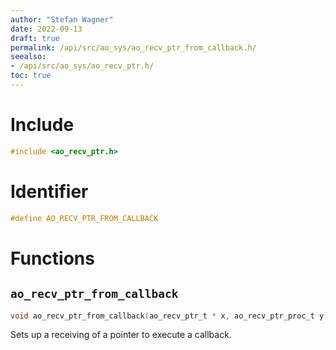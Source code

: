 ```yaml
---
author: "Stefan Wagner"
date: 2022-09-13
draft: true
permalink: /api/src/ao_sys/ao_recv_ptr_from_callback.h/
seealso:
- /api/src/ao_sys/ao_recv_ptr.h/
toc: true
---
```


# Include

```c
#include <ao_recv_ptr.h>
```

# Identifier

```c
#define AO_RECV_PTR_FROM_CALLBACK
```

# Functions

## `ao_recv_ptr_from_callback`

```c
void ao_recv_ptr_from_callback(ao_recv_ptr_t * x, ao_recv_ptr_proc_t y);
```

Sets up a receiving of a pointer to execute a callback.

